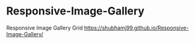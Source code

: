 # Responsive-Image-Gallery
Responsive Image Gallery Grid
https://shubhamj99.github.io/Responsive-Image-Gallery/
